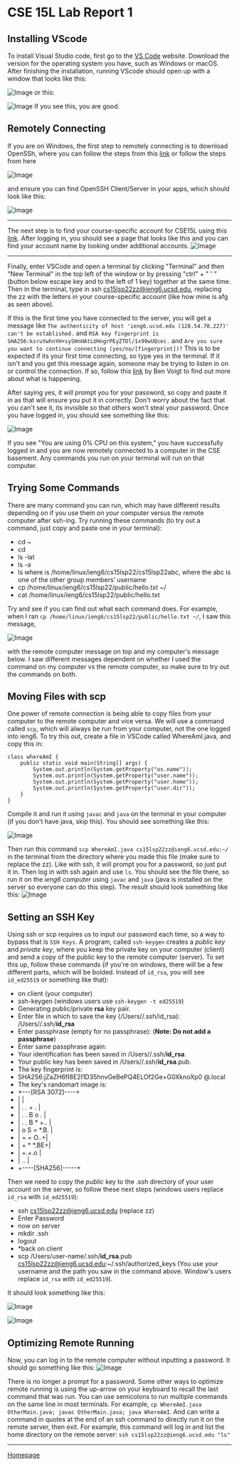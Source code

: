 # **CSE 15L Lab Report 1**

## **Installing VScode**

To install Visual Studio code, first go to the [VS Code](https://code.visualstudio.com) website. Download the version for the operating system you have, such as Windows or macOS. After finishing the installation, running VScode should open up with a window that looks like this:

![Image](GetStarted.png) or this:

 ![Image](GetStarted2.jpg)
If you see this, you are good.

## **Remotely Connecting**

If you are on Windows, the first step to remotely connecting is to download OpenSSh, where you can follow the steps from this [link](https://docs.microsoft.com/en-us/windows-server/administration/openssh/openssh_install_firstuse) or follow the steps from here 

![Image](installationOpenSSH.jpg) 

and ensure you can find OpenSSH Client/Server in your apps, which should look like this: 

![Image](openSSHInstall.jpg)

--- 

The next step is to find your course-specific account for CSE15L using this [link](https://sdacs.ucsd.edu/~icc/index.php). After logging in, you should see a page that looks like this and you can find your account name by looking under additional accounts. ![Image](accountName.jpg)

---
Finally, enter VSCode and open a terminal by clicking "Terminal" and then "New Terminal" in the top left of the window or by pressing "ctrl" + " ' " (button below escape key and to the left of 1 key) together at the same time. Then in the terminal, type in ssh cs15lsp22zz@ieng6.ucsd.edu, replacing the zz with the letters in your course-specific account (like how mine is afg as seen above). 

If this is the first time you have connected to the server, you will get a message like `The authenticity of host 'ieng6.ucsd.edu (128.54.70.227)' can't be established.` and `RSA key fingerprint is SHA256:ksruYwhnYH+sySHnHAtLUHngrPEyZTDl/1x99wUQcec.` and
`Are you sure you want to continue connecting (yes/no/[fingerprint])?` This is to be expected if its your first time connecting, so type yes in the terminal. If it isn't and you get this message again, someone may be trying to listen in on or control the connection. If so, follow this [link](https://superuser.com/questions/421074/ssh-the-authenticity-of-host-host-cant-be-established/421084#421084) by Ben Voigt to find out more about what is happening.

After saying yes, it will prompt you for your password, so copy and paste it in as that will ensure you put it in correctly. Don't worry about the fact that you can't see it, its invisible so that others won't steal your password. Once you have logged in, you should see something like this: 

![Image](sshLogin.jpg)

If you see "You are using 0% CPU on this system," you have successfully logged in and you are now remotely connected to a computer in the CSE basement. Any commands you run on your terminal will run on that computer.

## **Trying Some Commands**
There are many command you can run, which may have different results depending on if you use them on *your* computer versus the remote computer after ssh-ing. Try running these commands (to try out a command, just copy and paste one in your terminal):
* cd ~
* cd
* ls -lat
* ls -a
* ls <directory> where <directory> is /home/linux/ieng6/cs15lsp22/cs15lsp22abc, where the abc is one of the other group members’ username
* cp /home/linux/ieng6/cs15lsp22/public/hello.txt ~/
* cat /home/linux/ieng6/cs15lsp22/public/hello.txt

Try and see if you can find out what each command does. For example, when I ran `cp /home/linux/ieng6/cs15lsp22/public/hello.txt ~/`, I saw this message, 

![Image](commands.jpg) 

with the remote computer message on top and my computer's message below.
I saw different messages dependent on whether I used the command on my computer vs the remote computer, so make sure to try out the commands on both.
 

## **Moving Files with scp**

One power of remote connection is being able to copy files from your computer to the remote computer and vice versa. We will use a command called `scp`, which will always be run from your computer, not the one logged into ieng6. To try this out, create a file in VSCode called WhereAmI.java, and copy this in: 



    class whereAmI {
        public static void main(String[] args) {
            System.out.println(System.getProperty("os.name"));
            System.out.println(System.getProperty("user.name"));
            System.out.println(System.getProperty("user.home"));
            System.out.println(System.getProperty("user.dir"));
        }
    }

Compile it and run it using `javac` and `java` on the terminal in your computer (if you don't have java, skip this). You should see something like this: 

![Image](run.jpg)

Then run this command `scp WhereAmI.java cs15lsp22zz@ieng6.ucsd.edu:~/` in the terminal from the directory where you made this file (make sure to replace the zz). Like with ssh, it will prompt you for a password, so just put it in. Then log in with ssh again and use `ls`. You should see the file there, so run it on the *ieng6 computer* using `javac` and `java` (java is installed on the server so everyone can do this step). The result should look something like this: ![Image](run2.jpg)


## **Setting an SSH Key**
Using ssh or scp requires us to input our password each time, so a way to bypass that is `SSH Keys`. A program, called `ssh-keygen` creates a *public key* and *private key*, where you keep the private key on your computer (client) and send a copy of the public key to the remote computer (server). To set this up, follow these commands (if you're on windows, there will be a few different parts, which will be bolded. Instead of `id_rsa`, you will see  `id_ed25519` or something like that):

* on client (your computer)
* ssh-keygen (windows users use `ssh-keygen -t ed25519`)
* Generating public/private **rsa** key pair.
* Enter file in which to save the key (/Users/<user-name>/.ssh/id_rsa): /Users/<user-name>/.ssh/**id_rsa**
* Enter passphrase (empty for no passphrase): (**Note: Do not add a passphrase**)
* Enter same passphrase again: 
* Your identification has been saved in /Users/<user-name>/.ssh/**id_rsa**.
* Your public key has been saved in /Users/<user-name>/.ssh/**id_rsa**.pub.
* The key fingerprint is:
* SHA256:jZaZH6fI8E2I1D35hnvGeBePQ4ELOf2Ge+G0XknoXp0 <user-name>@<system>.local
* The key's randomart image is:
* +---[RSA 3072]----+
* |                 |
* |       . . + .   |
* |      . . B o .  |
* |     . . B * +.. |
* |      o S = *.B. |
* |       = = O.*.*+|
* |        + * *.BE+|
* |           +.+.o |
* |             ..  |
* +----[SHA256]-----+

Then we need to copy the *public* key to the .ssh directory of your user account on the server, so follow these next steps (windows users replace `id_rsa` with `id_ed25519`):
* ssh cs15lsp22zz@ieng6.ucsd.edu (replace zz)
* Enter Password
* now on server
* mkdir .ssh
* logout
* *back on client
* scp /Users/user-name/.ssh/**id_rsa**.pub cs15lsp22zz@ieng6.ucsd.edu:~/.ssh/authorized_keys (You use your username and the path you saw in the command above. Window's users replace `id_rsa` with `id_ed25519`).

It should look something like this: 

![Image](setUp.jpg)

![Image](setUp2.jpg) 


## **Optimizing Remote Running**
Now, you can log in to the remote computer without inputting a password. It should go something like this: ![Image](NoPw.jpg)

There is no longer a prompt for a password. Some other ways to optimize remote running is using the up-arrow on your keyboard to recall the last command that was run. You can use semicolons to run multiple commands on the same line in most terminals. For example, `cp WhereAmI.java OtherMain.java; javac OtherMain.java; java WhereAmI`. And can write a command in quotes at the end of an ssh command to directly run it on the remote server, then exit. For example, this command will log in and list the home directory on the remote server: `ssh cs15lsp22zz@ieng6.ucsd.edu "ls"`
 
 ---
 [Homepage](https://bsalvania.github.io/cse-15l-lab-reports/index.html)
